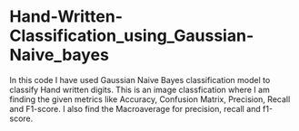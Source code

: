# Hand-Written-Classification_using_Gaussian-Naive_bayes

In this code I have used Gaussian Naive Bayes classification model to classify Hand written digits. This is an image classfication
where I am finding the given metrics like Accuracy, Confusion Matrix, Precision, Recall and  F1-score. I also find the Macroaverage for precision, recall and f1-score.
